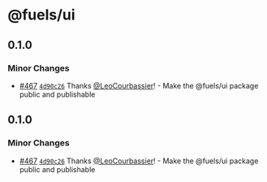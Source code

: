 # @fuels/ui

## 0.1.0

### Minor Changes

- [#467](https://github.com/FuelLabs/fuel-explorer/pull/467) [`4d90c26`](https://github.com/FuelLabs/fuel-explorer/commit/4d90c26031be165919135b30b9bcf813ad7d28f6) Thanks [@LeoCourbassier](https://github.com/LeoCourbassier)! - Make the @fuels/ui package public and publishable

## 0.1.0

### Minor Changes

- [#467](https://github.com/FuelLabs/fuel-explorer/pull/467) [`4d90c26`](https://github.com/FuelLabs/fuel-explorer/commit/4d90c26031be165919135b30b9bcf813ad7d28f6) Thanks [@LeoCourbassier](https://github.com/LeoCourbassier)! - Make the @fuels/ui package public and publishable
